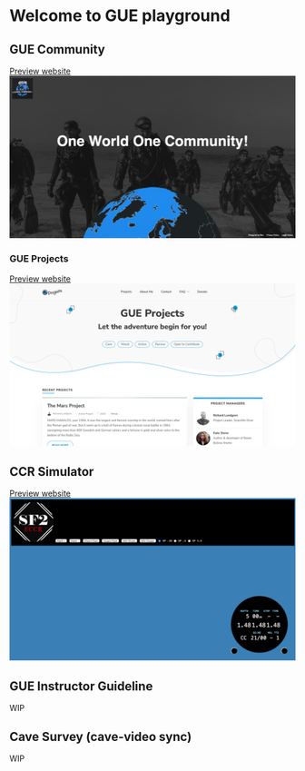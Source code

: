 # Welcome to GUE playground

## GUE Community
[Preview website](https://guehq.github.io/gue-community/)
![reader](https://github.com/guehq/.github/blob/main/gue-community.png?raw=true)



### GUE Projects
[Preview website](https://guehq.github.io/gue-projects/)
![reader](https://github.com/guehq/.github/blob/main/gue-projects.png?raw=true)



## CCR Simulator
[Preview website](https://guehq.github.io/ccr-simulator/)
![reader](https://github.com/guehq/.github/blob/main/ccr-simulator.png?raw=true)



## GUE Instructor Guideline
WIP



## Cave Survey (cave-video sync)
WIP
